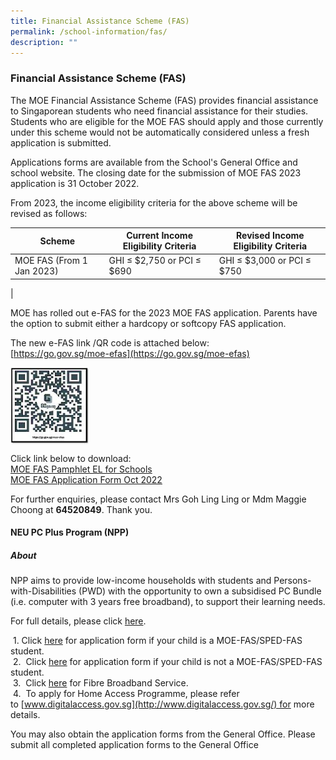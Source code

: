 ```yaml
---
title: Financial Assistance Scheme (FAS)
permalink: /school-information/fas/
description: ""
---
```

### **Financial Assistance Scheme (FAS)**
The MOE Financial Assistance Scheme (FAS) provides financial assistance to Singaporean students who need financial assistance for their studies. Students who are eligible for the MOE FAS should apply and those currently under this scheme would not be automatically considered unless a fresh application is submitted. 

Applications forms are available from the School's General Office and school website. The closing date for the submission of MOE FAS 2023 application is 31 October 2022. 

From 2023, the income eligibility criteria for the above scheme will be revised as follows:

| Scheme |  Current Income Eligibility Criteria |  Revised Income Eligibility Criteria |
|---|---|---|
|  MOE FAS (From 1 Jan 2023) |  GHI ≤ $2,750 or PCI ≤ $690 |  GHI ≤ $3,000 or PCI ≤ $750 |
|

MOE has rolled out e-FAS for the 2023 MOE FAS application. Parents have the option to submit either a hardcopy or softcopy FAS application.  

The new e-FAS link /QR code is attached below:<br>
[https://go.gov.sg/moe-efas](https://go.gov.sg/moe-efas)

<img src="/images/fasqr.png" style="width:25%" align=left>

<br clear="left">

Click link below to download:<br>
[MOE FAS Pamphlet EL for Schools](/files/fas1.pdf)<br>
[MOE FAS Application Form Oct 2022](/files/fas2.pdf)

For further enquiries, please contact Mrs Goh Ling Ling or Mdm Maggie Choong at **64520849**. Thank you.

#### **NEU PC Plus Program (NPP)**
##### **About**
NPP aims to provide low-income households with students and Persons-with-Disabilities (PWD) with the opportunity to own a subsidised PC Bundle (i.e. computer with 3 years free broadband), to support their learning needs.

  

For full details, please click [here](https://www.imda.gov.sg/neupc).

 1. Click [here](https://www.imda.gov.sg/-/media/Imda/Files/Programme/NEU-PC-Plus/NPP-Application-Form-for-MOE-SPED-FAS-2023.pdf) for application form if your child is a MOE-FAS/SPED-FAS student. <br>
 2.  Click [here](https://www.imda.gov.sg/-/media/Imda/Files/Programme/NEU-PC-Plus/NPP-Application-Form-for-NON-MOE-SPED-FAS-2023.pdf) for application form if your child is not a MOE-FAS/SPED-FAS student.<br>
 3.  Click [here](https://www.imda.gov.sg/-/media/Imda/Files/Programme/NEU-PC-Plus/NEU-PC-Plus-IMDA-FBB-Svc-Appl-9-April-2020.pdf) for Fibre Broadband Service.<br>
 4.  To apply for Home Access Programme, please refer to [www.digitalaccess.gov.sg](http://www.digitalaccess.gov.sg/) for more details.

You may also obtain the application forms from the General Office. Please submit all completed application forms to the General Office
